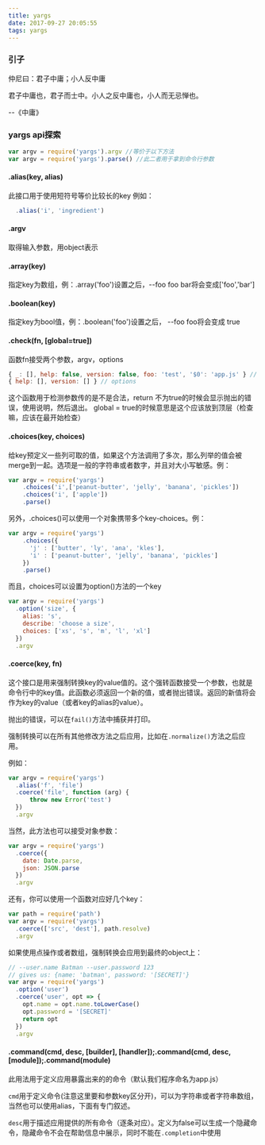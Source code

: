 ```yaml
---
title: yargs
date: 2017-09-27 20:05:55
tags: yargs
---
```


### 引子

仲尼曰：君子中庸；小人反中庸

君子中庸也，君子而士中。小人之反中庸也，小人而无忌惮也。

--《中庸》

### yargs api探索
```javascript
var argv = require('yargs').argv //等价于以下方法
var argv = require('yargs').parse() //此二者用于拿到命令行参数
```
#### .alias(key, alias)

此接口用于使用短符号等价比较长的key
例如：
```javascript
  .alias('i', 'ingredient')
```

#### .argv

取得输入参数，用object表示

#### .array(key)

指定key为数组，例：.array('foo')设置之后，--foo foo bar将会变成['foo','bar']

#### .boolean(key)

指定key为bool值，例：.boolean('foo')设置之后， --foo foo将会变成 true

#### .check(fn, [global=true])

函数fn接受两个参数，argv，options
```javascript
{ _: [], help: false, version: false, foo: 'test', '$0': 'app.js' } // argv
{ help: [], version: [] } // options
```
这个函数用于检测参数传的是不是合法，return 不为true的时候会显示抛出的错误，使用说明，然后退出。
global = true的时候意思是这个应该放到顶层（检查嘛，应该在最开始检查）

#### .choices(key, choices)

给key预定义一些列可取的值，如果这个方法调用了多次，那么列举的值会被merge到一起。选项是一般的字符串或者数字，并且对大小写敏感。例：
```javascript
var argv = require('yargs')
    .choices('i',['peanut-butter', 'jelly', 'banana', 'pickles'])
    .choices('i', ['apple'])
    .parse()
```

另外，.choices()可以使用一个对象携带多个key-choices。例：
```javascript
var argv = require('yargs')
    .choices({
      'j' : ['butter', 'ly', 'ana', 'kles'],
      'i' : ['peanut-butter', 'jelly', 'banana', 'pickles']
    })
    .parse()
```
而且，choices可以设置为option()方法的一个key
```javascript
var argv = require('yargs')
  .option('size', {
    alias: 's',
    describe: 'choose a size',
    choices: ['xs', 's', 'm', 'l', 'xl']
  })
  .argv
```
#### .coerce(key, fn)

这个接口是用来强制转换key的value值的。这个强转函数接受一个参数，也就是命令行中的key值。此函数必须返回一个新的值，或者抛出错误。返回的新值将会作为key的value（或者key的alias的value）。

抛出的错误，可以在`fail()`方法中捕获并打印。

强制转换可以在所有其他修改方法之后应用，比如在`.normalize()`方法之后应用。

例如：
```js
var argv = require('yargs')
  .alias('f', 'file')
  .coerce('file', function (arg) {
      throw new Error('test')
  })
  .argv
```
当然，此方法也可以接受对象参数：
```js
var argv = require('yargs')
  .coerce({
    date: Date.parse,
    json: JSON.parse
  })
  .argv
```
还有，你可以使用一个函数对应好几个key：
```js
var path = require('path')
var argv = require('yargs')
  .coerce(['src', 'dest'], path.resolve)
  .argv
```
如果使用点操作或者数组，强制转换会应用到最终的object上：
```js
// --user.name Batman --user.password 123
// gives us: {name: 'batman', password: '[SECRET]'}
var argv = require('yargs')
  .option('user')
  .coerce('user', opt => {
    opt.name = opt.name.toLowerCase()
    opt.password = '[SECRET]'
    return opt
  })
  .argv
```

#### .command(cmd, desc, [builder], [handler]);.command(cmd, desc, [module]);.command(module)

此用法用于定义应用暴露出来的的命令（默认我们程序命名为app.js）

`cmd`用于定义命令(注意这里要和参数key区分开)，可以为字符串或者字符串数组，当然也可以使用alias，下面有专门叙述。

`desc`用于描述应用提供的所有命令（逐条对应）。定义为false可以生成一个隐藏命令，隐藏命令不会在帮助信息中展示，同时不能在`.completion`中使用